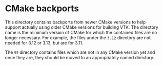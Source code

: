 # CMake backports

This directory contains backports from newer CMake versions to help support
actually using older CMake versions for building VTK. The directory name is the
minimum version of CMake for which the contained files are no longer necessary.
For example, the files under the `3.12` directory are not needed for 3.12 or
3.13, but are for 3.11.

The `99` directory contains files which are not in any CMake version yet and
once they are, they should be moved to an appropriately named directory.
